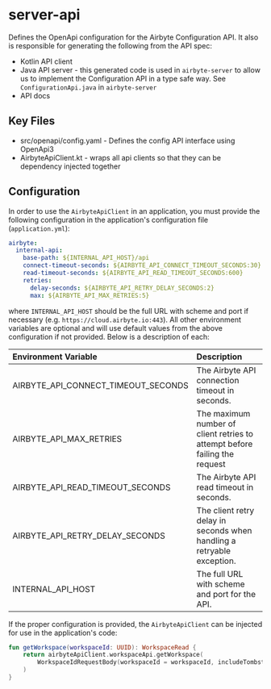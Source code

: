 # server-api

Defines the OpenApi configuration for the Airbyte Configuration API. It also is responsible for generating the following from the API spec:
* Kotlin API client
* Java API server - this generated code is used in `airbyte-server` to allow us to implement the Configuration API in a type safe way. See `ConfigurationApi.java` in `airbyte-server`
* API docs

## Key Files
* src/openapi/config.yaml - Defines the config API interface using OpenApi3
* AirbyteApiClient.kt - wraps all api clients so that they can be dependency injected together

## Configuration

In order to use the `AirbyteApiClient` in an application, you must provide the following configuration
in the application's configuration file (`application.yml`):

```yaml
airbyte:
  internal-api:
    base-path: ${INTERNAL_API_HOST}/api
    connect-timeout-seconds: ${AIRBYTE_API_CONNECT_TIMEOUT_SECONDS:30}
    read-timeout-seconds: ${AIRBYTE_API_READ_TIMEOUT_SECONDS:600}
    retries:
      delay-seconds: ${AIRBYTE_API_RETRY_DELAY_SECONDS:2}
      max: ${AIRBYTE_API_MAX_RETRIES:5}
```

where `INTERNAL_API_HOST` should be the full URL with scheme and port if necessary (e.g. `https://cloud.airbyte.io:443`).  All other
environment variables are optional and will use default values from the above configuration if not provided.  Below is a description
of each:

| Environment Variable| Description |
|:----|:----|
| AIRBYTE_API_CONNECT_TIMEOUT_SECONDS | The Airbyte API connection timeout in seconds. |
| AIRBYTE_API_MAX_RETRIES | The maximum number of client retries to attempt before failing the request |
| AIRBYTE_API_READ_TIMEOUT_SECONDS | The Airbyte API read timeout in seconds. |
| AIRBYTE_API_RETRY_DELAY_SECONDS | The client retry delay in seconds when handling a retryable exception. |
| INTERNAL_API_HOST | The full URL with scheme and port for the API. |

If the proper configuration is provided, the `AirbyteApiClient` can be injected for use in the application's code:

```kotlin
fun getWorkspace(workspaceId: UUID): WorkspaceRead {
    return airbyteApiClient.workspaceApi.getWorkspace(
        WorkspaceIdRequestBody(workspaceId = workspaceId, includeTombstone = true)
    )
}
```